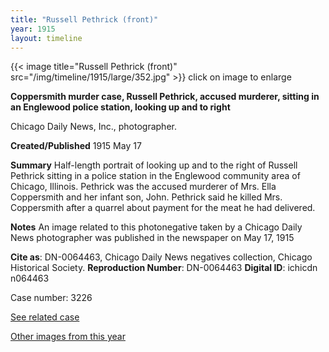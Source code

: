 ```yaml
---
title: "Russell Pethrick (front)"
year: 1915
layout: timeline
---
```


{{< image title="Russell Pethrick (front)" src="/img/timeline/1915/large/352.jpg" >}}
click on image to enlarge

__**Coppersmith murder case, Russell Pethrick, accused murderer, sitting in an Englewood police station, looking up and to right**__

Chicago Daily News, Inc., photographer.

**Created/Published**
1915 May 17

**Summary**
Half-length portrait of looking up and to the right of Russell Pethrick sitting in a police station in the Englewood community area of Chicago, Illinois. Pethrick was the accused murderer of Mrs. Ella Coppersmith and her infant son, John. Pethrick said he killed Mrs. Coppersmith after a quarrel about payment for the meat he had delivered.

**Notes**
An image related to this photonegative taken by a Chicago Daily News photographer was published in the newspaper on May 17, 1915

__Cite as__: DN-0064463, Chicago Daily News negatives collection, Chicago Historical Society.
__Reproduction Number__: DN-0064463
__Digital ID__: ichicdn n064463

Case number: 3226

[See related case](/database/3169/)

[Other images from this year](/historical/timeline/1915)